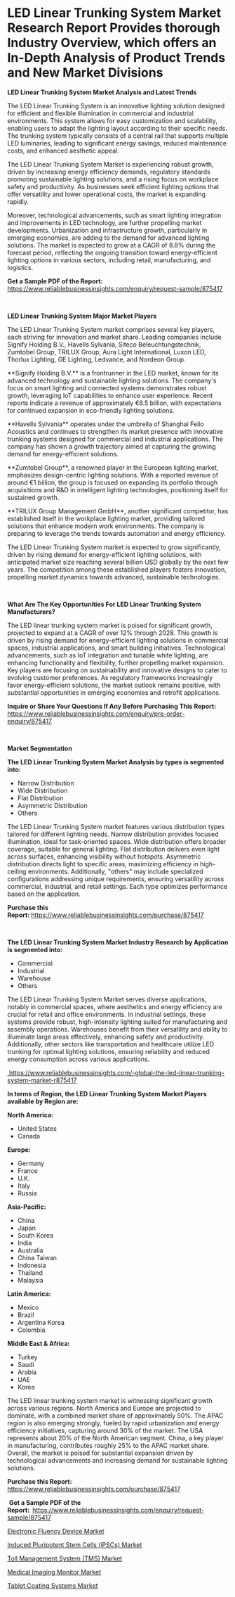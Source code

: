 <p><h1>LED Linear Trunking System Market Research Report Provides thorough Industry Overview, which offers an In-Depth Analysis of Product Trends and New Market Divisions</h1></p><p><strong>LED Linear Trunking System Market Analysis and Latest Trends</strong></p>
<p><p>The LED Linear Trunking System is an innovative lighting solution designed for efficient and flexible illumination in commercial and industrial environments. This system allows for easy customization and scalability, enabling users to adapt the lighting layout according to their specific needs. The trunking system typically consists of a central rail that supports multiple LED luminaries, leading to significant energy savings, reduced maintenance costs, and enhanced aesthetic appeal.</p><p>The LED Linear Trunking System Market is experiencing robust growth, driven by increasing energy efficiency demands, regulatory standards promoting sustainable lighting solutions, and a rising focus on workplace safety and productivity. As businesses seek efficient lighting options that offer versatility and lower operational costs, the market is expanding rapidly. </p><p>Moreover, technological advancements, such as smart lighting integration and improvements in LED technology, are further propelling market developments. Urbanization and infrastructure growth, particularly in emerging economies, are adding to the demand for advanced lighting solutions. The market is expected to grow at a CAGR of 8.8% during the forecast period, reflecting the ongoing transition toward energy-efficient lighting options in various sectors, including retail, manufacturing, and logistics.</p></p>
<p><strong>Get a Sample PDF of the Report:&nbsp;</strong> <a href="https://www.reliablebusinessinsights.com/enquiry/request-sample/875417?utm_campaign=1094&utm_medium=2&utm_source=Github&utm_content=ia&utm_term=03122024&utm_id=led-linear-trunking-system">https://www.reliablebusinessinsights.com/enquiry/request-sample/875417</a></p>
<p>&nbsp;</p>
<p><strong>LED Linear Trunking System Major Market Players</strong></p>
<p><p>The LED Linear Trunking System market comprises several key players, each striving for innovation and market share. Leading companies include Signify Holding B.V., Havells Sylvania, Siteco Beleuchtungstechnik, Zumtobel Group, TRILUX Group, Aura Light International, Luxon LED, Thorlux Lighting, GE Lighting, Ledvance, and Nordeon Group.</p><p>**Signify Holding B.V.** is a frontrunner in the LED market, known for its advanced technology and sustainable lighting solutions. The company's focus on smart lighting and connected systems demonstrates robust growth, leveraging IoT capabilities to enhance user experience. Recent reports indicate a revenue of approximately €6.5 billion, with expectations for continued expansion in eco-friendly lighting solutions.</p><p>**Havells Sylvania** operates under the umbrella of Shanghai Feilo Acoustics and continues to strengthen its market presence with innovative trunking systems designed for commercial and industrial applications. The company has shown a growth trajectory aimed at capturing the growing demand for energy-efficient solutions.</p><p>**Zumtobel Group**, a renowned player in the European lighting market, emphasizes design-centric lighting solutions. With a reported revenue of around €1 billion, the group is focused on expanding its portfolio through acquisitions and R&D in intelligent lighting technologies, positioning itself for sustained growth.</p><p>**TRILUX Group Management GmbH**, another significant competitor, has established itself in the workplace lighting market, providing tailored solutions that enhance modern work environments. The company is preparing to leverage the trends towards automation and energy efficiency.</p><p>The LED Linear Trunking System market is expected to grow significantly, driven by rising demand for energy-efficient lighting solutions, with anticipated market size reaching several billion USD globally by the next few years. The competition among these established players fosters innovation, propelling market dynamics towards advanced, sustainable technologies.</p></p>
<p>&nbsp;</p>
<p><strong>What Are The Key Opportunities For LED Linear Trunking System Manufacturers?</strong></p>
<p><p>The LED linear trunking system market is poised for significant growth, projected to expand at a CAGR of over 12% through 2028. This growth is driven by rising demand for energy-efficient lighting solutions in commercial spaces, industrial applications, and smart building initiatives. Technological advancements, such as IoT integration and tunable white lighting, are enhancing functionality and flexibility, further propelling market expansion. Key players are focusing on sustainability and innovative designs to cater to evolving customer preferences. As regulatory frameworks increasingly favor energy-efficient solutions, the market outlook remains positive, with substantial opportunities in emerging economies and retrofit applications.</p></p>
<p><strong>Inquire or Share Your Questions If Any Before Purchasing This Report:</strong> <a href="https://www.reliablebusinessinsights.com/enquiry/pre-order-enquiry/875417?utm_campaign=1094&utm_medium=2&utm_source=Github&utm_content=ia&utm_term=03122024&utm_id=led-linear-trunking-system">https://www.reliablebusinessinsights.com/enquiry/pre-order-enquiry/875417</a></p>
<p>&nbsp;</p>
<p><strong>Market Segmentation</strong></p>
<p><strong>The LED Linear Trunking System Market Analysis by types is segmented into:</strong></p>
<p><ul><li>Narrow Distribution</li><li>Wide Distribution</li><li>Flat Distribution</li><li>Asymmetric Distribution</li><li>Others</li></ul></p>
<p><p>The LED Linear Trunking System market features various distribution types tailored for different lighting needs. Narrow distribution provides focused illumination, ideal for task-oriented spaces. Wide distribution offers broader coverage, suitable for general lighting. Flat distribution delivers even light across surfaces, enhancing visibility without hotspots. Asymmetric distribution directs light to specific areas, maximizing efficiency in high-ceiling environments. Additionally, "others" may include specialized configurations addressing unique requirements, ensuring versatility across commercial, industrial, and retail settings. Each type optimizes performance based on the application.</p></p>
<p><strong>Purchase this Report:&nbsp;</strong><a href="https://www.reliablebusinessinsights.com/purchase/875417?utm_campaign=1094&utm_medium=2&utm_source=Github&utm_content=ia&utm_term=03122024&utm_id=led-linear-trunking-system">https://www.reliablebusinessinsights.com/purchase/875417</a></p>
<p>&nbsp;</p>
<p><strong>The LED Linear Trunking System Market Industry Research by Application is segmented into:</strong></p>
<p><ul><li>Commercial</li><li>Industrial</li><li>Warehouse</li><li>Others</li></ul></p>
<p><p>The LED Linear Trunking System Market serves diverse applications, notably in commercial spaces, where aesthetics and energy efficiency are crucial for retail and office environments. In industrial settings, these systems provide robust, high-intensity lighting suited for manufacturing and assembly operations. Warehouses benefit from their versatility and ability to illuminate large areas effectively, enhancing safety and productivity. Additionally, other sectors like transportation and healthcare utilize LED trunking for optimal lighting solutions, ensuring reliability and reduced energy consumption across various applications.</p></p>
<p><a href="https://www.reliablebusinessinsights.com/-global-the-led-linear-trunking-system-market-r875417?utm_campaign=1094&utm_medium=2&utm_source=Github&utm_content=ia&utm_term=03122024&utm_id=led-linear-trunking-system">&nbsp;https://www.reliablebusinessinsights.com/-global-the-led-linear-trunking-system-market-r875417</a></p>
<p><strong>In terms of Region, the LED Linear Trunking System Market Players available by Region are:</strong></p>
<p>
    <p> <strong> North America: </strong>
        <ul>
            <li>United States</li>
            <li>Canada</li>
        </ul>
        </p> 
    <p> <strong> Europe: </strong>
        <ul>
            <li>Germany</li>
            <li>France</li>
            <li>U.K.</li>
            <li>Italy</li>
            <li>Russia</li>
        </ul>
        </p> 
    <p> <strong> Asia-Pacific: </strong>
        <ul>
            <li>China</li>
            <li>Japan</li>
            <li>South Korea</li>
            <li>India</li>
            <li>Australia</li>
            <li>China Taiwan</li>
            <li>Indonesia</li>
            <li>Thailand</li>
            <li>Malaysia</li>
        </ul>
        </p> 
    <p> <strong> Latin America: </strong>
        <ul>
            <li>Mexico</li>
            <li>Brazil</li>
            <li>Argentina Korea</li>
            <li>Colombia</li>
        </ul>
        </p> 
    <p> <strong> Middle East & Africa: </strong>
        <ul>
            <li>Turkey</li>
            <li>Saudi</li>
            <li>Arabia</li>
            <li>UAE</li>
            <li>Korea</li>
        </ul>
    </p>
    </p>
<p><p>The LED linear trunking system market is witnessing significant growth across various regions. North America and Europe are projected to dominate, with a combined market share of approximately 50%. The APAC region is also emerging strongly, fueled by rapid urbanization and energy efficiency initiatives, capturing around 30% of the market. The USA represents about 20% of the North American segment. China, a key player in manufacturing, contributes roughly 25% to the APAC market share. Overall, the market is poised for substantial expansion driven by technological advancements and increasing demand for sustainable lighting solutions.</p></p>
<p><strong>Purchase this Report: </strong><a href="https://www.reliablebusinessinsights.com/purchase/875417?utm_campaign=1094&utm_medium=2&utm_source=Github&utm_content=ia&utm_term=03122024&utm_id=led-linear-trunking-system">https://www.reliablebusinessinsights.com/purchase/875417</a></p>
<p>&nbsp;<strong>Get a Sample PDF of the Report:&nbsp;&nbsp;</strong><a href="https://www.reliablebusinessinsights.com/enquiry/request-sample/875417?utm_campaign=1094&utm_medium=2&utm_source=Github&utm_content=ia&utm_term=03122024&utm_id=led-linear-trunking-system">https://www.reliablebusinessinsights.com/enquiry/request-sample/875417</a></p>
<p><strong></strong></p>
<p><p><a href="https://www.linkedin.com/pulse/electronic-fluency-device-market-size-analysis-2024-2031-projected-xwrxc?utm_campaign=1094&utm_medium=2&utm_source=Github&utm_content=ia&utm_term=03122024&utm_id=led-linear-trunking-system">Electronic Fluency Device Market</a></p><p><a href="https://github.com/indrystar/Market-Research-Report-List-5/blob/main/induced-pluripotent-stem-cells-ipscs-market.md?utm_campaign=1094&utm_medium=2&utm_source=Github&utm_content=ia&utm_term=03122024&utm_id=led-linear-trunking-system">Induced Pluripotent Stem Cells (iPSCs) Market</a></p><p><a href="https://issuu.com/reportprime-2/docs/toll-management-system-tms-market-size-2030.pptx?utm_campaign=1094&utm_medium=2&utm_source=Github&utm_content=ia&utm_term=03122024&utm_id=led-linear-trunking-system">Toll Management System (TMS) Market</a></p><p><a href="https://www.linkedin.com/pulse/comprehensive-analysis-medical-imaging-monitor-market-key-sgchc?utm_campaign=1094&utm_medium=2&utm_source=Github&utm_content=ia&utm_term=03122024&utm_id=led-linear-trunking-system">Medical Imaging Monitor Market</a></p><p><a href="https://issuu.com/reportprime-2/docs/tablet-coating-systems-market-size-2030.pptx?utm_campaign=1094&utm_medium=2&utm_source=Github&utm_content=ia&utm_term=03122024&utm_id=led-linear-trunking-system">Tablet Coating Systems Market</a></p></p>